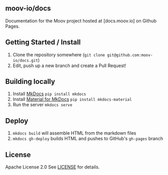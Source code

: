 ## moov-io/docs

Documentation for the Moov project hosted at [docs.moov.io] on Github Pages.

## Getting Started / Install

1. Clone the repository somewhere (`git clone git@github.com:moov-io/docs.git`)
1. Edit, push up a new branch and create a Pull Request!

## Building locally

1. Install [MkDocs](https://www.mkdocs.org/) `pip install mkdocs`
1. Install [Material for MkDocs](https://squidfunk.github.io/mkdocs-material/) `pip install mkdocs-material`
1. Run the server `mkdocs serve`

## Deploy

1. `mkdocs build` will assemble HTML from the markdown files
1. `mkdocs gh-deploy` builds HTML and pushes to GitHub's `gh-pages` branch

## License

Apache License 2.0 See [LICENSE](LICENSE) for details.
